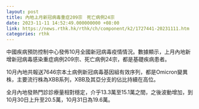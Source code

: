 ```yaml
---
layout: post
title: 內地上月新冠病毒重症209宗　死亡病例24宗
date: 2023-11-11 14:52:49.000000000 +08:00
link: https://news.rthk.hk/rthk/ch/component/k2/1727441-20231111.htm
categories: rthk
---
```


中國疾病預防控制中心發佈10月全國新冠病毒疫情情況。數據顯示，上月內地新增新冠病毒感染重症病例209宗、死亡病例24宗，都是基礎疾病患者。
 
10月內地共報送7646宗本土病例新冠病毒基因組有效序列，都是Omicron變異株，主要流行株為XBB系列，XBB及其亞分支的佔比持續在高位。

全月內地發熱門診診療量相對穩定，介乎13.3萬至15.1萬之間，之後波動增加，到10月30日上升至20.5萬，10月31日為19.6萬。
